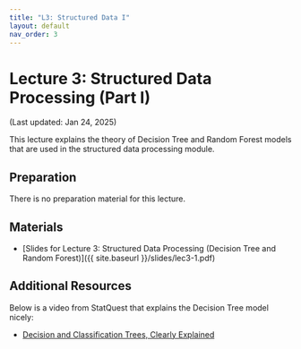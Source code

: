 ```yaml
---
title: "L3: Structured Data I"
layout: default
nav_order: 3
---
```


# Lecture 3: Structured Data Processing (Part I)

(Last updated: Jan 24, 2025)

This lecture explains the theory of Decision Tree and Random Forest models that are used in the structured data processing module.

## Preparation

There is no preparation material for this lecture.

## Materials

- [Slides for Lecture 3: Structured Data Processing (Decision Tree and Random Forest)]({{ site.baseurl }}/slides/lec3-1.pdf)

## Additional Resources

Below is a video from StatQuest that explains the Decision Tree model nicely:
- [Decision and Classification Trees, Clearly Explained](https://statquest.org/decision-and-classification-trees-clearly-explained/)